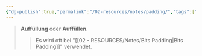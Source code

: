 ```yaml
---
{"dg-publish":true,"permalink":"/02-resources/notes/padding/","tags":["kryptografie","mathe/binärzahlen","it-sicherheit"],"noteIcon":"","updated":"2025-09-05T10:12:30.000+02:00"}
---
```


>**Auffüllung** oder **Auffüllen**.
>>Es wird oft bei "[[02 - RESOURCES/Notes/Bits Padding\|Bits Padding]]" verwendet.